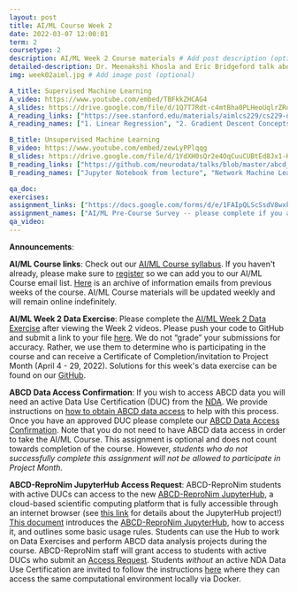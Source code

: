 ```yaml
---
layout: post
title: AI/ML Course Week 2
date: 2022-03-07 12:00:01
term: 2
coursetype: 2
description: AI/ML Week 2 Course materials # Add post description (optional)
detailed-description: Dr. Meenakshi Khosla and Eric Bridgeford talk about supervised and unsupervised machine learning.
img: week02aiml.jpg # Add image post (optional)

A_title: Supervised Machine Learning
A_video: https://www.youtube.com/embed/TBFkkZHCAG4
A_slides: https://drive.google.com/file/d/1Q7T7Rdt-c4mtBha0PLHeoUqlrZRolhsb/view?usp=sharing
A_reading_links: ["https://see.stanford.edu/materials/aimlcs229/cs229-notes1.pdf", "https://ruder.io/optimizing-gradient-descent/", "https://cs229.stanford.edu/notes-spring2019/Gradient_Descent_Viz.pdf", "https://www.youtube.com/watch?v=gNhogKJ_q7U", "https://alliance.seas.upenn.edu/~cis520/wiki/index.php?n=Lectures.DecisionTrees"]
A_reading_names: ["1. Linear Regression", "2. Gradient Descent Concepts", "3. Gradient Descent Coding", "4. Logistic Regression", "5. Decision Trees"]

B_title: Unsupervised Machine Learning
B_video: https://www.youtube.com/embed/zewLyPPlqqg
B_slides: https://drive.google.com/file/d/1YdXH0sQr2e4OqCuuCUBtEd8Jx1-KecVo/view?usp=sharing
B_reading_links: ["https://github.com/neurodata/talks/blob/master/abcd_unsupmethods_eb.ipynb", "https://docs.neurodata.io/graph-stats-book/foundations/ch2/get-the-data.html", "https://docs.neurodata.io/graph-stats-book/representations/ch4/ch4.html", "https://docs.neurodata.io/graph-stats-book/representations/ch5/single-network-models_SBM.html", "https://docs.neurodata.io/graph-stats-book/representations/ch5/single-network-models_RDPG.html", "https://docs.neurodata.io/graph-stats-book/representations/ch6/estimating-parameters_mle.html", "https://docs.neurodata.io/graph-stats-book/representations/ch6/estimating-parameters_spectral.html"]
B_reading_names: ["Jupyter Notebook from lecture", "Network Machine Learning Book 2.2.1: Installation Requirements", "Network Machine Learning Book Chapter 4: Network-valued data", "Network Machine Learning Book Chapter 5.3: Stochastic Block Models (SBMs)", "Network Machine Learning Book Chapter 5.4: Random Dot Product Graphs (RDPGs)", "Network Machine Learning Book Chapter 6.1: Estimation in SBMs", "Network Machine Learning Book Chapter 6.4: Estimation in RDPGs"]

qa_doc:
exercises:
assignment_links: ["https://docs.google.com/forms/d/e/1FAIpQLScSsdV8wxkL3Mxn_vVafizWRb3Y6iUfLJYXdK8fW31JmumYWg/viewform?usp=sf_link", "https://github.com/ABCD-ReproNim/exercises-ML/blob/main/week_2/Week2%20Problems.ipynb",  "https://docs.google.com/forms/d/e/1FAIpQLSe01TSY4uHTRrMg01WXJH9sYG1CyuqucXlD21JwGXSvjffjTQ/viewform?usp=sf_link"]
assignment_names: ["AI/ML Pre-Course Survey -- please complete if you are new to the course!", "AI/ML Week 2 Data Exercise (Jupyter notebook version)", "AI/ML Week 2 Data Exercise Submission Form"]
qa_video:
---
```


**Announcements**:

**AI/ML Course links**: Check out our [AI/ML Course syllabus](https://docs.google.com/document/d/15wiXicwJ9vKgmlaJGYoc72YrYMrPbS8F81BOtmN9vbw/edit?usp=sharing). If you haven't already, please make sure to [register](https://bit.ly/ABCD-ReproNim-Register) so we can add you to our AI/ML Course email list. [Here](https://us17.campaign-archive.com/home/?u=ae1754f263f423a3c0cc04237&id=623d5b6f3c) is an archive of information emails from previous weeks of the course. AI/ML Course materials will be updated weekly and will remain online indefinitely.

**AI/ML Week 2 Data Exercise**: Please complete the [AI/ML Week 2 Data Exercise](https://github.com/ABCD-ReproNim/exercises-ML/blob/main/week_2/Week2%20Problems.ipynb) after viewing the Week 2 videos. Please push your code to GitHub and submit a link to your file [here](https://docs.google.com/forms/d/e/1FAIpQLSe01TSY4uHTRrMg01WXJH9sYG1CyuqucXlD21JwGXSvjffjTQ/viewform?usp=sf_link). We do not “grade” your submissions for accuracy. Rather, we use them to determine who is participating in the course and can receive a Certificate of Completion/invitation to Project Month (April 4 - 29, 2022). Solutions for this week's data exercise can be found on our [GitHub](https://github.com/ABCD-ReproNim/exercises-ML/blob/main/week_2/Week2%20Solutions.ipynb).

**ABCD Data Access Confirmation**: If you wish to access ABCD data you will need an active Data Use Certification (DUC) from the [NDA](https://nda.nih.gov/). We provide instructions on [how to obtain ABCD data access](https://docs.google.com/document/d/18hsT2x15bypuXFcfMQb9Ck_YEB7VvY2j4w5hwbV78A4/edit?usp=sharing) to help with this process. Once you have an approved DUC please complete our [ABCD Data Access Confirmation](https://docs.google.com/forms/d/e/1FAIpQLSdZbXLB2HdciB88YN3JIXg6OdUN2dq1KnLTolIcos2Tu6FazA/viewform?usp=sf_link). Note that you do not need to have ABCD data access in order to take the AI/ML Course. This assignment is optional and does not count towards completion of the course. However, *students who do not successfully complete this assignment will not be allowed to participate in Project Month.*

**ABCD-ReproNim JupyterHub Access Request**: ABCD-ReproNim students with active DUCs can access to the new [ABCD-ReproNim JupyterHub](https://abcd.repronim.org/), a cloud-based scientific computing platform that is fully accessible through an internet browser (see [this link](https://jupyter.org/hub) for details about the JupyterHub project!) [This document](https://docs.google.com/document/d/1kXvK2c_N9TkIAYn21WfzlCPtJvxhjW13Ftf0DwnAnlg/edit?usp=sharing) introduces the [ABCD-ReproNim JupyterHub](https://abcd.repronim.org/), how to access it, and outlines some basic usage rules. Students can use the Hub to work on Data Exercises and perform ABCD data analysis projects during the course. ABCD-ReproNim staff will grant access to students with active DUCs who submit an [Access Request](https://docs.google.com/forms/d/e/1FAIpQLSefrxRzdjFak_BoxTL5bE-TnsJdg9KbGvFdOwuW7zliZ96z7g/viewform?usp=sf_link). Students *without* an active NDA Data Use Certification are invited to follow the instructions [here](https://neurostars.org/t/using-abcd-repronim-jupyterhub-container-locally-via-docker) where they can access the same computational environment locally via Docker.
